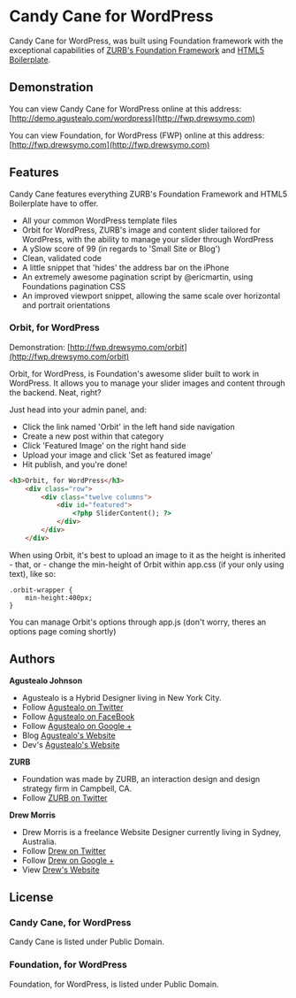 # Candy Cane for WordPress

Candy Cane for WordPress, was built using Foundation framework with the exceptional capabilities of [ZURB's Foundation Framework](http://foundation.zurb.com/) and [HTML5 Boilerplate](http://html5boilerplate.com/).

## Demonstration

You can view Candy Cane for WordPress online at this address: [http://demo.agustealo.com/wordpress](http://fwp.drewsymo.com)

You can view Foundation, for WordPress (FWP) online at this address: [http://fwp.drewsymo.com](http://fwp.drewsymo.com)
## Features

Candy Cane features everything ZURB's Foundation Framework and HTML5 Boilerplate have to offer.

* All your common WordPress template files
* Orbit for WordPress, ZURB's image and content slider tailored for WordPress, with the ability to manage your slider through WordPress
* A ySlow score of 99 (in regards to 'Small Site or Blog')
* Clean, validated code
* A little snippet that 'hides' the address bar on the iPhone
* An extremely awesome pagination script by @ericmartin, using Foundations pagination CSS
* An improved viewport snippet, allowing the same scale over horizontal and portrait orientations


### Orbit, for WordPress

Demonstration: [http://fwp.drewsymo.com/orbit](http://fwp.drewsymo.com/orbit)

Orbit, for WordPress, is Foundation's awesome slider built to work in WordPress. It allows you to manage your slider images and content through the backend. Neat, right? 

Just head into your admin panel, and:

* Click the link named 'Orbit' in the left hand side navigation
* Create a new post within that category
* Click 'Featured Image' on the right hand side
* Upload your image and click 'Set as featured image'
* Hit publish, and you're done!

```HTML
<h3>Orbit, for WordPress</h3>
	<div class="row">
		<div class="twelve columns">
			<div id="featured"> 
				<?php SliderContent(); ?>
			</div>
		</div>
	</div>
```

When using Orbit, it's best to upload an image to it as the height is inherited - that, or - change the min-height of Orbit within app.css (if your only using text), like so:

``` 
.orbit-wrapper {
	min-height:400px;
}
```

You can manage Orbit's options through app.js (don't worry, theres an options page coming shortly)

## Authors

**Agustealo Johnson**

+ Agustealo is a Hybrid Designer living in New York City.
+ Follow [Agustealo on Twitter](http://www.twitter.com/agustealo)
+ Follow [Agustealo on FaceBook](https://www.facebook.com/pages/Agustealo/183441298351569?ref=hl)
+ Follow [Agustealo on Google +](https://plus.google.com/u/0/+AgustealoJohnson)
+ Blog [Agustealo's Website](http://www.agustealo.com)
+ Dev's [Agustealo's Website](agustealo.github.io)

**ZURB**

+ Foundation was made by ZURB, an interaction design and design strategy firm in Campbell, CA.
+ Follow [ZURB on Twitter](http://twitter.com/#!/foundationzurb)

**Drew Morris**

+ Drew Morris is a freelance Website Designer currently living in Sydney, Australia.
+ Follow [Drew on Twitter](http://www.twitter.com/drewsymo)
+ Follow [Drew on Google +](https://plus.google.com/114153589610660530694?rel=author)
+ View [Drew's Website](http://www.drewsymo.com)

## License

### Candy Cane, for WordPress

Candy Cane is listed under Public Domain.

### Foundation, for WordPress

Foundation, for WordPress, is listed under Public Domain.
